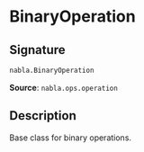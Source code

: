 # BinaryOperation

## Signature

```python
nabla.BinaryOperation
```

**Source**: `nabla.ops.operation`

## Description

Base class for binary operations.
